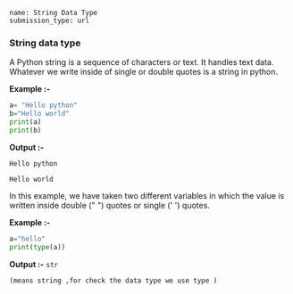 ﻿```ngMeta
name: String Data Type
submission_type: url
```

### String data type
 
A Python string is a sequence of characters or text. It handles text data. Whatever we write inside of single or double quotes is a string in python.

**Example :-**

```python
a= "Hello python"
b="Hello world"
print(a)
print(b)
 ```
**Output :-**

`Hello python`

`Hello world`

In this example, we have taken two different variables in which the value is written inside double (" ") quotes or single (' ') quotes.

**Example :-**
```python
a="hello"
print(type(a))
 ```
**Output :-**
`str`

`
(means string ,for check the data type we use type )
`
